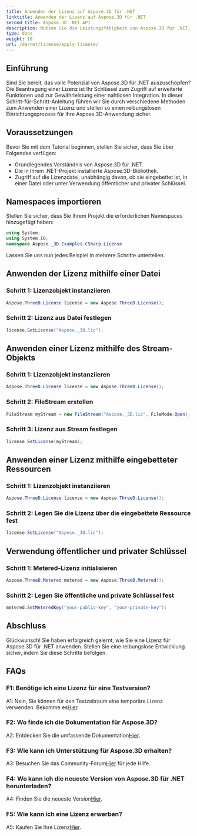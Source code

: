 ```yaml
---
title: Anwenden der Lizenz auf Aspose.3D für .NET
linktitle: Anwenden der Lizenz auf Aspose.3D für .NET
second_title: Aspose.3D .NET API
description: Nutzen Sie die Leistungsfähigkeit von Aspose.3D für .NET, indem Sie nahtlos eine Lizenz anwenden. Befolgen Sie unsere Schritt-für-Schritt-Anleitung für eine reibungslose Integration.
type: docs
weight: 10
url: /de/net/license/apply-license/
---
```

## Einführung

Sind Sie bereit, das volle Potenzial von Aspose.3D für .NET auszuschöpfen? Die Beantragung einer Lizenz ist Ihr Schlüssel zum Zugriff auf erweiterte Funktionen und zur Gewährleistung einer nahtlosen Integration. In dieser Schritt-für-Schritt-Anleitung führen wir Sie durch verschiedene Methoden zum Anwenden einer Lizenz und stellen so einen reibungslosen Einrichtungsprozess für Ihre Aspose.3D-Anwendung sicher.

## Voraussetzungen

Bevor Sie mit dem Tutorial beginnen, stellen Sie sicher, dass Sie über Folgendes verfügen:

- Grundlegendes Verständnis von Aspose.3D für .NET.
- Die in Ihrem .NET-Projekt installierte Aspose.3D-Bibliothek.
- Zugriff auf die Lizenzdatei, unabhängig davon, ob sie eingebettet ist, in einer Datei oder unter Verwendung öffentlicher und privater Schlüssel.

## Namespaces importieren

Stellen Sie sicher, dass Sie Ihrem Projekt die erforderlichen Namespaces hinzugefügt haben:

```csharp
using System;
using System.IO;
namespace Aspose._3D.Examples.CSharp.License
```

Lassen Sie uns nun jedes Beispiel in mehrere Schritte unterteilen.

## Anwenden der Lizenz mithilfe einer Datei

### Schritt 1: Lizenzobjekt instanziieren

```csharp
Aspose.ThreeD.License license = new Aspose.ThreeD.License();
```

### Schritt 2: Lizenz aus Datei festlegen

```csharp
license.SetLicense("Aspose._3D.lic");
```

## Anwenden einer Lizenz mithilfe des Stream-Objekts

### Schritt 1: Lizenzobjekt instanziieren

```csharp
Aspose.ThreeD.License license = new Aspose.ThreeD.License();
```

### Schritt 2: FileStream erstellen

```csharp
FileStream myStream = new FileStream("Aspose._3D.lic", FileMode.Open);
```

### Schritt 3: Lizenz aus Stream festlegen

```csharp
license.SetLicense(myStream);
```

## Anwenden einer Lizenz mithilfe eingebetteter Ressourcen

### Schritt 1: Lizenzobjekt instanziieren

```csharp
Aspose.ThreeD.License license = new Aspose.ThreeD.License();
```

### Schritt 2: Legen Sie die Lizenz über die eingebettete Ressource fest

```csharp
license.SetLicense("Aspose._3D.lic");
```

## Verwendung öffentlicher und privater Schlüssel

### Schritt 1: Metered-Lizenz initialisieren

```csharp
Aspose.ThreeD.Metered metered = new Aspose.ThreeD.Metered();
```

### Schritt 2: Legen Sie öffentliche und private Schlüssel fest

```csharp
metered.SetMeteredKey("your-public-key", "your-private-key");
```

## Abschluss

Glückwunsch! Sie haben erfolgreich gelernt, wie Sie eine Lizenz für Aspose.3D für .NET anwenden. Stellen Sie eine reibungslose Entwicklung sicher, indem Sie diese Schritte befolgen.

## FAQs

### F1: Benötige ich eine Lizenz für eine Testversion?

 A1: Nein, Sie können für den Testzeitraum eine temporäre Lizenz verwenden. Bekomme es[Hier](https://purchase.aspose.com/temporary-license/).

### F2: Wo finde ich die Dokumentation für Aspose.3D?

 A2: Entdecken Sie die umfassende Dokumentation[Hier](https://reference.aspose.com/3d/net/).

### F3: Wie kann ich Unterstützung für Aspose.3D erhalten?

 A3: Besuchen Sie das Community-Forum[Hier](https://forum.aspose.com/c/3d/18) für jede Hilfe.

### F4: Wo kann ich die neueste Version von Aspose.3D für .NET herunterladen?

 A4: Finden Sie die neueste Version[Hier](https://releases.aspose.com/3d/net/).

### F5: Wie kann ich eine Lizenz erwerben?

 A5: Kaufen Sie Ihre Lizenz[Hier](https://purchase.aspose.com/buy).